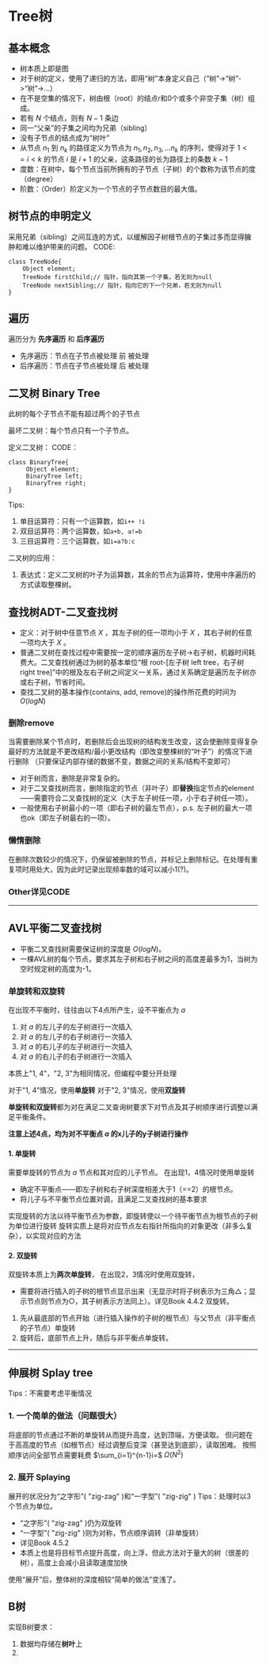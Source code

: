 # Tree树

## 基本概念
- 树本质上即是图
- 对于树的定义，使用了递归的方法，即用“树”本身定义自己（“树”->“树”->“树”->...）
- 在不是空集的情况下，树由根（root）的结点r和0个或多个非空子集（树）组成。
- 若有 $N$ 个结点，则有 $N-1$ 条边
- 同一“父亲”的子集之间均为兄弟（sibling）
- 没有子节点的结点成为“树叶”
- 从节点 $n_1$ 到 $n_k$ 的路径定义为节点为 $n_1, n_2, n_3, ...n_k$ 的序列，使得对于 $1<=i<k$ 的节点 $i$ 是 $i+1$ 的父亲，这条路径的长为路径上的条数 $k-1$  
- 度数：在树中，每个节点当前所拥有的子节点（子树）的个数称为该节点的度（degree）
- 阶数：（Order）阶定义为一个节点的子节点数目的最大值。

## 树节点的申明定义
采用兄弟（sibling）之间互连的方式，以缓解因子树根节点的子集过多而显得臃肿和难以维护带来的问题。
CODE:
```
class TreeNode{
    Object element;
    TreeNode firstChild;// 指针，指向其第一个子集，若无则为null
    TreeNode nextSibling;// 指针，指向它的下一个兄弟，若无则为null
}
```

## 遍历
遍历分为 **先序遍历** 和 **后序遍历** 
- 先序遍历：节点在子节点被处理 前 被处理
- 后序遍历：节点在子节点被处理 后 被处理

## 二叉树 Binary Tree
此树的每个子节点不能有超过两个的子节点

最坏二叉树：每个节点只有一个子节点。

定义二叉树：
CODE：
```
class BinaryTree{
     Object element;
     BinaryTree left;
     BinaryTree right;
}
```

Tips:
1. 单目运算符：只有一个运算数，如`i++ !i`
2. 双目运算符：两个运算数，如`a+b, a!=b`
3. 三目运算符：三个运算数，如`i=a?b:c`

二叉树的应用：
1. 表达式：定义二叉树的叶子为运算数，其余的节点为运算符，使用中序遍历的方式读取整棵树。

## 查找树ADT-二叉查找树
- 定义：对于树中任意节点 $X$ ，其左子树的任一项均小于 $X$ ，其右子树的任意一项均大于 $X$ 。
- 普通二叉树在查找过程中需要按一定的顺序遍历左子树->右子树，机器时间耗费大。二叉查找树通过为树的基本单位“根 root-[左子树 left tree，右子树 right tree]”中的根及左右子树之间定义一关系，通过关系确定是遍历左子树亦或右子树，节省时间。
- 查找二叉树的基本操作(contains, add, remove)的操作所花费的时间为 $O(logN)$

### 删除remove
当需要删除某个节点时，若删除后会出现树的结构发生改变，这会使删除变得复杂
最好的方法就是不更改结构/最小更改结构（即改变整棵树的“叶子”）的情况下进行删除
（只要保证内部存储的数据不变，数据之间的关系/结构不变即可）
- 对于树而言，删除是非常复杂的。
- 对于二叉查找树而言，删除指定的节点（非叶子）即**替换**指定节点的element——需要符合二叉查找树的定义（大于左子树任一项，小于右子树任一项）。
- 一般使用右子树最小的一项（即右子树的最左节点），p.s. 左子树的最大一项也ok（即左子树最右的一项）。

### 懒惰删除
在删除次数较少的情况下，仍保留被删除的节点，并标记上删除标记。在处理有重复项时用处大，因为此时记录出现频率数的域可以减小1(?)。

### Other详见CODE
****

## AVL平衡二叉查找树
- 平衡二叉查找树需要保证树的深度是 $O(logN)$。
- 一棵AVL树的每个节点，要求其左子树和右子树之间的高度差最多为1，当树为空时规定树的高度为-1。

### 单旋转和双旋转
在出现不平衡时，往往由以下4点所产生，设不平衡点为 $a$
1. 对 $a$ 的左儿子的左子树进行一次插入
2. 对 $a$ 的左儿子的右子树进行一次插入
3. 对 $a$ 的右儿子的左子树进行一次插入
4. 对 $a$ 的右儿子的右子树进行一次插入

本质上"1, 4"，"2, 3"为相同情况，但编程中要分开处理

对于"1, 4"情况，使用**单旋转**
对于"2, 3"情况，使用**双旋转**

**单旋转和双旋转**都为对在满足二叉查询树要求下对节点及其子树顺序进行调整以满足平衡条件。

**注意上述4点，均为对不平衡点 $a$ 的x儿子的y子树进行操作**

#### 1. 单旋转
需要单旋转的节点为 $a$ 节点和其对应的儿子节点。
在出现1，4情况时使用单旋转
- 确定不平衡点——即左子树和右子树深度相差大于1（==2）的根节点。
- 将儿子与不平衡节点位置对调，且满足二叉查找树的基本要求

实现旋转的方法以待平衡节点为参数，即旋转使以一个待平衡节点为根节点的子树为单位进行旋转
旋转实质上是将对应节点左右指针所指向的对象更改（非多么复杂），以实现对应的方法

#### 2. 双旋转
双旋转本质上为**两次单旋转**，
在出现2，3情况时使用双旋转，
- 需要将进行插入的子树的根节点显示出来（无显示时将子树表示为三角△；显示节点则节点为○，其子树表示方法同上）。详见Book 4.4.2 双旋转。
1. 先从最底部的节点开始（进行插入操作的子树的根节点）与父节点（非平衡点的子节点）单旋转
2. 旋转后，底部节点上升，随后与非平衡点单旋转。 

***
## 伸展树 Splay tree
Tips：不需要考虑平衡情况
### 1. 一个简单的做法（问题很大）
将底部的节点通过不断的单旋转从而提升高度，达到顶端，方便读取。
但问题在于高高度的节点（如根节点）经过调整后变深（甚至达到底部），读取困难。
按照顺序访问全部节点需要耗费 $\sum_{i=1}^{n-1}i=$ $\Omega(N^2)$

### 2. 展开 Splaying
展开的状况分为“之字形”( "zig-zag" )和“一字型”( "zig-zig" )
Tips：处理时以3个节点为单位。
- “之字形”( "zig-zag" )仍为双旋转
- “一字型”( "zig-zig" )则为对称，节点顺序调转（非单旋转）
- 详见Book 4.5.2
- 本质上也是将目标节点提升高度，向上浮，但此方法对于量大的树（很差的树），高度上会减小且读取速度加快

使用“展开”后，整体树的深度相较“简单的做法”变浅了。

## B树
实现B树要求：
1. 数据均存储在**树叶**上
2. 